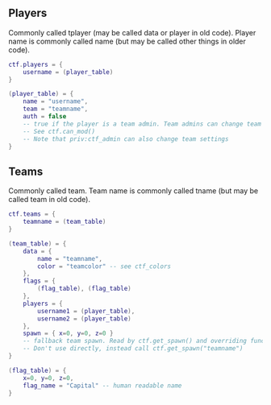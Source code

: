 ## Players

Commonly called tplayer (may be called data or player in old code).
Player name is commonly called name (but may be called other things in older code).

```lua
ctf.players = {
	username = (player_table)
}

(player_table) = {
	name = "username",
	team = "teamname",
	auth = false
	-- true if the player is a team admin. Team admins can change team settings.
	-- See ctf.can_mod()
	-- Note that priv:ctf_admin can also change team settings
}
```

## Teams

Commonly called team.
Team name is commonly called tname (but may be called team in old code).

```lua
ctf.teams = {
	teamname = (team_table)
}

(team_table) = {
	data = {
		name = "teamname",
		color = "teamcolor" -- see ctf_colors
	},
	flags = {
		(flag_table), (flag_table)
	},
	players = {
		username1 = (player_table),
		username2 = (player_table)
	},
	spawn = { x=0, y=0, z=0 }
	-- fallback team spawn. Read by ctf.get_spawn() and overriding functions
	-- Don't use directly, instead call ctf.get_spawn("teamname")
}

(flag_table) = {
	x=0, y=0, z=0,
	flag_name = "Capital" -- human readable name
}
```

